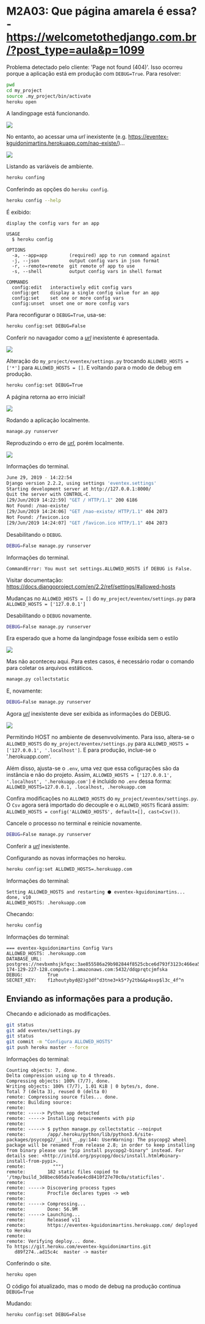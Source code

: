 # M2A03: Que página amarela é essa? - https://welcometothedjango.com.br/?post_type=aula&p=1099

Problema detectado pelo cliente: 'Page not found (404)'. Isso ocorreu porque a aplicação está em produção com `DEBUG=True`. Para resolver:

```bash
pwd
cd my_project
source .my_project/bin/activate
heroku open
```

A landingpage está funcionando.

![](img/app-ok.png)

No entanto, ao acessar uma *url* inexistente (e.g. https://eventex-kguidonimartins.herokuapp.com/nao-existe/)...

![](img/app-not-found-debug-true.png)

Listando as variáveis de ambiente.

```bash
heroku confing
```

Conferindo as opções do `heroku config`.

```bash
heroku config --help
```

É exibido:

```
display the config vars for an app

USAGE
  $ heroku config

OPTIONS
  -a, --app=app        (required) app to run command against
  -j, --json           output config vars in json format
  -r, --remote=remote  git remote of app to use
  -s, --shell          output config vars in shell format

COMMANDS
  config:edit   interactively edit config vars
  config:get    display a single config value for an app
  config:set    set one or more config vars
  config:unset  unset one or more config vars
```

Para reconfigurar o `DEBUG=True`, usa-se:

```bash
heroku config:set DEBUG=False
```

Conferir no navagador como a [*url*](https://eventex-kguidonimartins.herokuapp.com/nao-existe/) inexistente é apresentada.

![](img/app-not-found-debug-false.png)

Alteração do `my_project/eventex/settings.py` trocando `ALLOWED_HOSTS = ['*']` para `ALLOWED_HOSTS = []`. E voltando para o modo de debug em produção.

```bash
heroku config:set DEBUG=True
```

A página retorna ao erro inicial!

![](img/app-not-found-debug-true.png)

Rodando a aplicação localmente.

```bash
manage.py runserver
```

Reproduzindo o erro de [*url*](http://127.0.0.1:8000/nao-existe/), porém localmente.

![](img/app-not-found-debug-true-running-locally.png)

Informações do terminal.

```bash
June 29, 2019 - 14:22:54
Django version 2.2.2, using settings 'eventex.settings'
Starting development server at http://127.0.0.1:8000/
Quit the server with CONTROL-C.
[29/Jun/2019 14:22:59] "GET / HTTP/1.1" 200 6186
Not Found: /nao-existe/
[29/Jun/2019 14:24:06] "GET /nao-existe/ HTTP/1.1" 404 2073
Not Found: /favicon.ico
[29/Jun/2019 14:24:07] "GET /favicon.ico HTTP/1.1" 404 2073
```

Desabilitando o `DEBUG`.

```bash
DEBUG=False manage.py runserver
```

Informações do terminal.

```
CommandError: You must set settings.ALLOWED_HOSTS if DEBUG is False.
```

Visitar documentação: https://docs.djangoproject.com/en/2.2/ref/settings/#allowed-hosts

Mudanças no `ALLOWED_HOSTS = []` do `my_project/eventex/settings.py` para `ALLOWED_HOSTS = ['127.0.0.1']`

Desabilitando o `DEBUG` novamente.

```bash
DEBUG=False manage.py runserver
```

Era esperado que a home da langindpage fosse exibida sem o estilo

![](../modulo_01/img/eventex-cru.png)

Mas não aconteceu aqui. Para estes casos, é necessário rodar o comando para coletar os arquivos estáticos.

```bash
manage.py collectstatic
```

E, novamente:

```bash
DEBUG=False manage.py runserver
```

Agora [*url*](http://127.0.0.1:8000/nao-existe/) inexistente deve ser exibida as informações do DEBUG.

![](img/app-not-found-debug-false-running-locally.png)

Permitindo HOST no ambiente de desenvvolvimento. Para isso, altera-se o `ALLOWED_HOSTS` do `my_project/eventex/settings.py` para `ALLOWED_HOSTS = ['127.0.0.1', '.localhost']`. E para produção, inclue-se o '.herokuapp.com'.

Além disso, ajusta-se o `.env`, uma vez que essa cofigurações são da instância e não do projeto. Assim, `ALLOWED_HOSTS = ['127.0.0.1', '.localhost', '.herokuapp.com']` é incluído no `.env` dessa forma: `ALLOWED_HOSTS=127.0.0.1, .localhost, .herokuapp.com`

Confira modificações no `ALLOWED_HOSTS` do `my_project/eventex/settings.py`. O `Csv` agora será importado do decouple e o `ALLOWED_HOSTS` ficará assim: `ALLOWED_HOSTS = config('ALLOWED_HOSTS', default=[], cast=Csv())`.

Cancele o processo no terminal e reinicie novamente.

```bash
DEBUG=False manage.py runserver
```

Conferir a [*url*](http://127.0.0.1:8000/nao-existe/) inexistente.

Configurando as novas informações no heroku.

```bash
heroku config:set ALLOWED_HOSTS=.herokuapp.com
```

Informações do terminal:

```
Setting ALLOWED_HOSTS and restarting ⬢ eventex-kguidonimartins... done, v10
ALLOWED_HOSTS: .herokuapp.com
```

Checando:

```bash
heroku config
```

Informações do terminal:

```
=== eventex-kguidonimartins Config Vars
ALLOWED_HOSTS: .herokuapp.com
DATABASE_URL:  postgres://nevbxmhsjkfqxc:3ae855586a29b982844f8525cbce6d793f3123c466ea55a3870c44498c1cafd4@ec2-174-129-227-128.compute-1.amazonaws.com:5432/ddqprqtcjmfska
DEBUG:         True
SECRET_KEY:    f1zhoutybyd@2)g3df^d3tne3+k5*7y2tb&&p4svp$l3c_4f^n
```

## Enviando as informações para a produção.

Checando e adicionado as modificações.

```bash
git status
git add eventex/settings.py
git status
git commit -m "Configura ALLOWED_HOSTS"
git push heroku master --force
```

Informações do terminal:

```
Counting objects: 7, done.
Delta compression using up to 4 threads.
Compressing objects: 100% (7/7), done.
Writing objects: 100% (7/7), 1.01 KiB | 0 bytes/s, done.
Total 7 (delta 3), reused 0 (delta 0)
remote: Compressing source files... done.
remote: Building source:
remote:
remote: -----> Python app detected
remote: -----> Installing requirements with pip
remote:
remote: -----> $ python manage.py collectstatic --noinput
remote:        /app/.heroku/python/lib/python3.6/site-packages/psycopg2/__init__.py:144: UserWarning: The psycopg2 wheel package will be renamed from release 2.8; in order to keep installing from binary please use "pip install psycopg2-binary" instead. For details see: <http://initd.org/psycopg/docs/install.html#binary-install-from-pypi>.
remote:          """)
remote:        182 static files copied to '/tmp/build_3d8bec605da7ea6e4cd8410f27e70c0a/staticfiles'.
remote:
remote: -----> Discovering process types
remote:        Procfile declares types -> web
remote:
remote: -----> Compressing...
remote:        Done: 56.9M
remote: -----> Launching...
remote:        Released v11
remote:        https://eventex-kguidonimartins.herokuapp.com/ deployed to Heroku
remote:
remote: Verifying deploy... done.
To https://git.heroku.com/eventex-kguidonimartins.git
   d89f274..ad15c4c  master -> master
```

Conferindo o site.

```bash
heroku open
```

O código foi atualizado, mas o modo de debug na produção continua `DEBUG=True`

Mudando:

```bash
heroku config:set DEBUG=False
```
